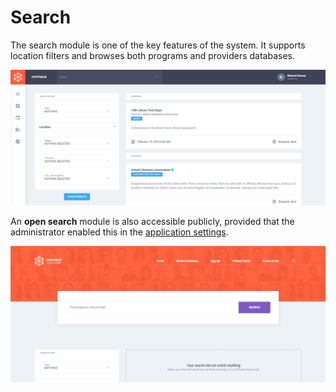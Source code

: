 # Search

The search module is one of the key features of the system. It supports location filters and browses both programs and providers databases.

![](../.gitbook/assets/04-search.png)

An **open search** module is also accessible publicly, provided that the administrator enabled this in the [application settings](../administration/configuration.md#application-settings).

![](../.gitbook/assets/05-browse.png)

